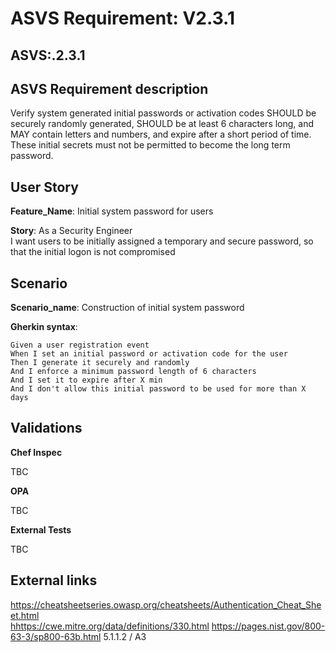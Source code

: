 # ASVS Requirement: V2.3.1

## ASVS:.2.3.1

## ASVS Requirement description

Verify system generated initial passwords or activation codes SHOULD be securely randomly generated, SHOULD be at least 6 characters long, and MAY contain letters and numbers, and expire after a short period of time. These initial secrets must not be permitted to become the long term password.

## User Story

**Feature_Name**: Initial system password for users

**Story**:
As a Security Engineer\
I want users to be initially assigned a temporary and secure password,
so that the initial logon is not compromised

## Scenario

**Scenario_name**: Construction of initial system password

**Gherkin syntax**:

```gherkin
Given a user registration event
When I set an initial password or activation code for the user
Then I generate it securely and randomly
And I enforce a minimum password length of 6 characters
And I set it to expire after X min
And I don't allow this initial password to be used for more than X days

```


## Validations

**Chef Inspec**

TBC

**OPA**

TBC

**External Tests**

TBC

## External links

<https://cheatsheetseries.owasp.org/cheatsheets/Authentication_Cheat_Sheet.html> \
<hhttps://cwe.mitre.org/data/definitions/330.html>
<https://pages.nist.gov/800-63-3/sp800-63b.html> 5.1.1.2 / A3

